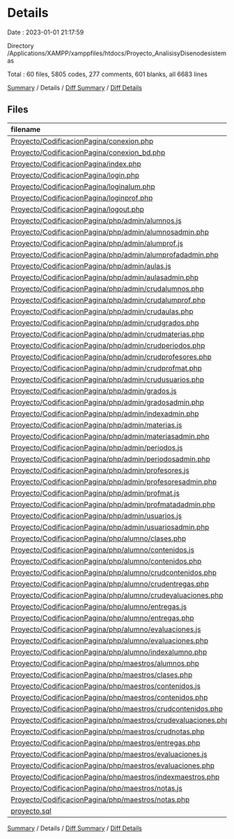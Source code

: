 # Details

Date : 2023-01-01 21:17:59

Directory /Applications/XAMPP/xamppfiles/htdocs/Proyecto_AnalisisyDisenodesistemas

Total : 60 files,  5805 codes, 277 comments, 601 blanks, all 6683 lines

[Summary](results.md) / Details / [Diff Summary](diff.md) / [Diff Details](diff-details.md)

## Files
| filename | language | code | comment | blank | total |
| :--- | :--- | ---: | ---: | ---: | ---: |
| [Proyecto/CodificacionPagina/conexion.php](/Proyecto/CodificacionPagina/conexion.php) | PHP | 16 | 0 | 0 | 16 |
| [Proyecto/CodificacionPagina/conexion_bd.php](/Proyecto/CodificacionPagina/conexion_bd.php) | PHP | 29 | 0 | 8 | 37 |
| [Proyecto/CodificacionPagina/index.php](/Proyecto/CodificacionPagina/index.php) | PHP | 82 | 0 | 4 | 86 |
| [Proyecto/CodificacionPagina/login.php](/Proyecto/CodificacionPagina/login.php) | PHP | 93 | 1 | 22 | 116 |
| [Proyecto/CodificacionPagina/loginalum.php](/Proyecto/CodificacionPagina/loginalum.php) | PHP | 95 | 1 | 22 | 118 |
| [Proyecto/CodificacionPagina/loginprof.php](/Proyecto/CodificacionPagina/loginprof.php) | PHP | 95 | 1 | 22 | 118 |
| [Proyecto/CodificacionPagina/logout.php](/Proyecto/CodificacionPagina/logout.php) | PHP | 6 | 0 | 0 | 6 |
| [Proyecto/CodificacionPagina/php/admin/alumnos.js](/Proyecto/CodificacionPagina/php/admin/alumnos.js) | JavaScript | 90 | 4 | 7 | 101 |
| [Proyecto/CodificacionPagina/php/admin/alumnosadmin.php](/Proyecto/CodificacionPagina/php/admin/alumnosadmin.php) | PHP | 204 | 0 | 14 | 218 |
| [Proyecto/CodificacionPagina/php/admin/alumprof.js](/Proyecto/CodificacionPagina/php/admin/alumprof.js) | JavaScript | 73 | 4 | 7 | 84 |
| [Proyecto/CodificacionPagina/php/admin/alumprofadadmin.php](/Proyecto/CodificacionPagina/php/admin/alumprofadadmin.php) | PHP | 192 | 0 | 15 | 207 |
| [Proyecto/CodificacionPagina/php/admin/aulas.js](/Proyecto/CodificacionPagina/php/admin/aulas.js) | JavaScript | 69 | 4 | 7 | 80 |
| [Proyecto/CodificacionPagina/php/admin/aulasadmin.php](/Proyecto/CodificacionPagina/php/admin/aulasadmin.php) | PHP | 162 | 0 | 15 | 177 |
| [Proyecto/CodificacionPagina/php/admin/crudalumnos.php](/Proyecto/CodificacionPagina/php/admin/crudalumnos.php) | PHP | 46 | 0 | 7 | 53 |
| [Proyecto/CodificacionPagina/php/admin/crudalumprof.php](/Proyecto/CodificacionPagina/php/admin/crudalumprof.php) | PHP | 36 | 0 | 7 | 43 |
| [Proyecto/CodificacionPagina/php/admin/crudaulas.php](/Proyecto/CodificacionPagina/php/admin/crudaulas.php) | PHP | 41 | 0 | 6 | 47 |
| [Proyecto/CodificacionPagina/php/admin/crudgrados.php](/Proyecto/CodificacionPagina/php/admin/crudgrados.php) | PHP | 41 | 0 | 6 | 47 |
| [Proyecto/CodificacionPagina/php/admin/crudmaterias.php](/Proyecto/CodificacionPagina/php/admin/crudmaterias.php) | PHP | 41 | 0 | 6 | 47 |
| [Proyecto/CodificacionPagina/php/admin/crudperiodos.php](/Proyecto/CodificacionPagina/php/admin/crudperiodos.php) | PHP | 41 | 0 | 6 | 47 |
| [Proyecto/CodificacionPagina/php/admin/crudprofesores.php](/Proyecto/CodificacionPagina/php/admin/crudprofesores.php) | PHP | 47 | 0 | 6 | 53 |
| [Proyecto/CodificacionPagina/php/admin/crudprofmat.php](/Proyecto/CodificacionPagina/php/admin/crudprofmat.php) | PHP | 45 | 0 | 7 | 52 |
| [Proyecto/CodificacionPagina/php/admin/crudusuarios.php](/Proyecto/CodificacionPagina/php/admin/crudusuarios.php) | PHP | 46 | 0 | 7 | 53 |
| [Proyecto/CodificacionPagina/php/admin/grados.js](/Proyecto/CodificacionPagina/php/admin/grados.js) | JavaScript | 69 | 4 | 7 | 80 |
| [Proyecto/CodificacionPagina/php/admin/gradosadmin.php](/Proyecto/CodificacionPagina/php/admin/gradosadmin.php) | PHP | 162 | 0 | 15 | 177 |
| [Proyecto/CodificacionPagina/php/admin/indexadmin.php](/Proyecto/CodificacionPagina/php/admin/indexadmin.php) | PHP | 102 | 0 | 3 | 105 |
| [Proyecto/CodificacionPagina/php/admin/materias.js](/Proyecto/CodificacionPagina/php/admin/materias.js) | JavaScript | 69 | 4 | 7 | 80 |
| [Proyecto/CodificacionPagina/php/admin/materiasadmin.php](/Proyecto/CodificacionPagina/php/admin/materiasadmin.php) | PHP | 162 | 0 | 15 | 177 |
| [Proyecto/CodificacionPagina/php/admin/periodos.js](/Proyecto/CodificacionPagina/php/admin/periodos.js) | JavaScript | 69 | 4 | 7 | 80 |
| [Proyecto/CodificacionPagina/php/admin/periodosadmin.php](/Proyecto/CodificacionPagina/php/admin/periodosadmin.php) | PHP | 162 | 0 | 15 | 177 |
| [Proyecto/CodificacionPagina/php/admin/profesores.js](/Proyecto/CodificacionPagina/php/admin/profesores.js) | JavaScript | 93 | 4 | 7 | 104 |
| [Proyecto/CodificacionPagina/php/admin/profesoresadmin.php](/Proyecto/CodificacionPagina/php/admin/profesoresadmin.php) | PHP | 210 | 0 | 13 | 223 |
| [Proyecto/CodificacionPagina/php/admin/profmat.js](/Proyecto/CodificacionPagina/php/admin/profmat.js) | JavaScript | 84 | 5 | 7 | 96 |
| [Proyecto/CodificacionPagina/php/admin/profmatadadmin.php](/Proyecto/CodificacionPagina/php/admin/profmatadadmin.php) | PHP | 249 | 0 | 17 | 266 |
| [Proyecto/CodificacionPagina/php/admin/usuarios.js](/Proyecto/CodificacionPagina/php/admin/usuarios.js) | JavaScript | 89 | 4 | 7 | 100 |
| [Proyecto/CodificacionPagina/php/admin/usuariosadmin.php](/Proyecto/CodificacionPagina/php/admin/usuariosadmin.php) | PHP | 205 | 0 | 13 | 218 |
| [Proyecto/CodificacionPagina/php/alumno/clases.php](/Proyecto/CodificacionPagina/php/alumno/clases.php) | PHP | 108 | 0 | 3 | 111 |
| [Proyecto/CodificacionPagina/php/alumno/contenidos.js](/Proyecto/CodificacionPagina/php/alumno/contenidos.js) | JavaScript | 23 | 0 | 3 | 26 |
| [Proyecto/CodificacionPagina/php/alumno/contenidos.php](/Proyecto/CodificacionPagina/php/alumno/contenidos.php) | PHP | 131 | 0 | 8 | 139 |
| [Proyecto/CodificacionPagina/php/alumno/crudcontenidos.php](/Proyecto/CodificacionPagina/php/alumno/crudcontenidos.php) | PHP | 14 | 0 | 6 | 20 |
| [Proyecto/CodificacionPagina/php/alumno/crudentregas.php](/Proyecto/CodificacionPagina/php/alumno/crudentregas.php) | PHP | 39 | 0 | 7 | 46 |
| [Proyecto/CodificacionPagina/php/alumno/crudevaluaciones.php](/Proyecto/CodificacionPagina/php/alumno/crudevaluaciones.php) | PHP | 13 | 0 | 5 | 18 |
| [Proyecto/CodificacionPagina/php/alumno/entregas.js](/Proyecto/CodificacionPagina/php/alumno/entregas.js) | JavaScript | 54 | 3 | 6 | 63 |
| [Proyecto/CodificacionPagina/php/alumno/entregas.php](/Proyecto/CodificacionPagina/php/alumno/entregas.php) | PHP | 191 | 0 | 12 | 203 |
| [Proyecto/CodificacionPagina/php/alumno/evaluaciones.js](/Proyecto/CodificacionPagina/php/alumno/evaluaciones.js) | JavaScript | 24 | 0 | 4 | 28 |
| [Proyecto/CodificacionPagina/php/alumno/evaluaciones.php](/Proyecto/CodificacionPagina/php/alumno/evaluaciones.php) | PHP | 178 | 0 | 11 | 189 |
| [Proyecto/CodificacionPagina/php/alumno/indexalumno.php](/Proyecto/CodificacionPagina/php/alumno/indexalumno.php) | PHP | 87 | 0 | 2 | 89 |
| [Proyecto/CodificacionPagina/php/maestros/alumnos.php](/Proyecto/CodificacionPagina/php/maestros/alumnos.php) | PHP | 106 | 0 | 3 | 109 |
| [Proyecto/CodificacionPagina/php/maestros/clases.php](/Proyecto/CodificacionPagina/php/maestros/clases.php) | PHP | 108 | 0 | 3 | 111 |
| [Proyecto/CodificacionPagina/php/maestros/contenidos.js](/Proyecto/CodificacionPagina/php/maestros/contenidos.js) | JavaScript | 83 | 4 | 8 | 95 |
| [Proyecto/CodificacionPagina/php/maestros/contenidos.php](/Proyecto/CodificacionPagina/php/maestros/contenidos.php) | PHP | 174 | 0 | 10 | 184 |
| [Proyecto/CodificacionPagina/php/maestros/crudcontenidos.php](/Proyecto/CodificacionPagina/php/maestros/crudcontenidos.php) | PHP | 38 | 0 | 6 | 44 |
| [Proyecto/CodificacionPagina/php/maestros/crudevaluaciones.php](/Proyecto/CodificacionPagina/php/maestros/crudevaluaciones.php) | PHP | 39 | 0 | 6 | 45 |
| [Proyecto/CodificacionPagina/php/maestros/crudnotas.php](/Proyecto/CodificacionPagina/php/maestros/crudnotas.php) | PHP | 36 | 0 | 6 | 42 |
| [Proyecto/CodificacionPagina/php/maestros/entregas.php](/Proyecto/CodificacionPagina/php/maestros/entregas.php) | PHP | 164 | 0 | 6 | 170 |
| [Proyecto/CodificacionPagina/php/maestros/evaluaciones.js](/Proyecto/CodificacionPagina/php/maestros/evaluaciones.js) | JavaScript | 86 | 4 | 8 | 98 |
| [Proyecto/CodificacionPagina/php/maestros/evaluaciones.php](/Proyecto/CodificacionPagina/php/maestros/evaluaciones.php) | PHP | 181 | 0 | 10 | 191 |
| [Proyecto/CodificacionPagina/php/maestros/indexmaestros.php](/Proyecto/CodificacionPagina/php/maestros/indexmaestros.php) | PHP | 87 | 0 | 2 | 89 |
| [Proyecto/CodificacionPagina/php/maestros/notas.js](/Proyecto/CodificacionPagina/php/maestros/notas.js) | JavaScript | 70 | 4 | 7 | 81 |
| [Proyecto/CodificacionPagina/php/maestros/notas.php](/Proyecto/CodificacionPagina/php/maestros/notas.php) | PHP | 224 | 2 | 12 | 238 |
| [proyecto.sql](/proyecto.sql) | SQL | 232 | 220 | 113 | 565 |

[Summary](results.md) / Details / [Diff Summary](diff.md) / [Diff Details](diff-details.md)
